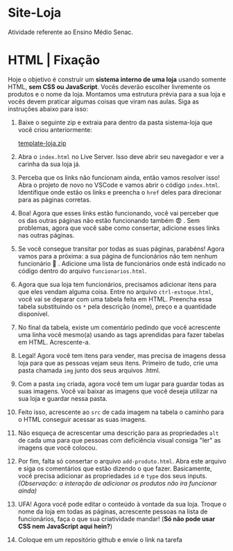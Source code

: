 # Site-Loja
Atividade referente ao Ensino Médio Senac. 
# HTML | Fixação

Hoje o objetivo é construir um **sistema interno de uma loja** usando somente HTML, **sem CSS ou JavaScript**. Vocês deverão escolher livremente os produtos e o nome da loja. Montamos uma estrutura prévia para a sua loja e vocês devem praticar algumas coisas que viram nas aulas. Siga as instruções abaixo para isso:

1. Baixe o seguinte zip e extraia para dentro da pasta sistema-loja que você criou anteriormente:
    
    [template-loja.zip](https://prod-files-secure.s3.us-west-2.amazonaws.com/c3827385-438c-4260-882c-3f85a71e84e6/f5fcbd8a-9ae8-4228-a470-5c65414be074/template-loja.zip)
    
2. Abra o `index.html` no Live Server. Isso deve abrir seu navegador e ver a carinha da sua loja já.
3. Perceba que os links não funcionam ainda, então vamos resolver isso! Abra o projeto de novo no VSCode e vamos abrir o código `index.html`. Identifique onde estão os links e preencha o `href` deles para direcionar para as páginas corretas.
4. Boa! Agora que esses links estão funcionando, você vai perceber que os das outras páginas não estão funcionando também 😨 . Sem problemas, agora que você sabe como consertar, adicione esses links nas outras páginas.
5. Se você consegue transitar por todas as suas páginas, parabéns! Agora vamos para a próxima: a sua página de funcionários não tem nenhum funcionário 👻 . Adicione uma lista de funcionários onde está indicado no código dentro do arquivo `funcionarios.html`.
6. Agora que sua loja tem funcionários, precisamos adicionar itens para que eles vendam alguma coisa. Entre no arquivo `ctrl-estoque.html`, você vai se deparar com uma tabela feita em HTML. Preencha essa tabela substituindo os `*` pela descrição (nome), preço e a quantidade disponível.
7. No final da tabela, existe um comentário pedindo que você acrescente uma linha você mesmo(a) usando as tags aprendidas para fazer tabelas em HTML. Acrescente-a.
8. Legal! Agora você tem itens para vender, mas precisa de imagens dessa loja para que as pessoas vejam seus itens. Primeiro de tudo, crie uma pasta chamada `img` junto dos seus arquivos .html.
9. Com a pasta `img` criada, agora você tem um lugar para guardar todas as suas imagens. Você vai baixar as imagens que você deseja utilizar na sua loja e guardar nessa pasta.
10. Feito isso, acrescente ao `src` de cada imagem na tabela o caminho para o HTML conseguir acessar as suas imagens.
11. Não esqueça de acrescentar uma descrição para as propriedades `alt` de cada uma para que pessoas com deficiência visual consiga "ler" as imagens que você colocou.
12. Por fim, falta só consertar o arquivo `add-produto.html`. Abra este arquivo e siga os comentários que estão dizendo o que fazer. Basicamente, você precisa adicionar as propriedades `id` e `type` dos seus inputs. *(Observação: a interação de adicionar os produtos não ira funcionar ainda)*
13. UFA! Agora você pode editar o conteúdo à vontade da sua loja. Troque o nome da loja em todas as páginas, acrescente pessoas na lista de funcionários, faça o que sua criatividade mandar! (**Só não pode usar CSS nem JavaScript aqui hein?**)
14. Coloque em um repositório github e envie o link na tarefa

